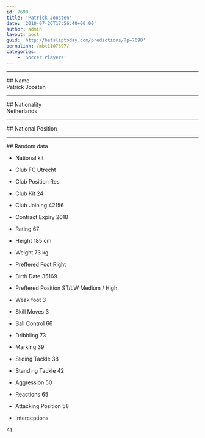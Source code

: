 ```yaml
---
id: 7698
title: 'Patrick Joosten'
date: '2010-07-26T17:56:40+00:00'
author: admin
layout: post
guid: 'http://betsliptoday.com/predictions/?p=7698'
permalink: /mbt1107697/
categories:
    - 'Soccer Players'
---
```


- - - - - -

\## Name  
 Patrick Joosten

- - - - - -

\## Nationality  
 Netherlands

- - - - - -

\## National Position

- - - - - -

\## Random data

- National kit
- Club
 FC Utrecht

- Club Position
 Res

- Club Kit
 24

- Club Joining
 42156

- Contract Expiry
 2018

- Rating
 67

- Height
 185 cm

- Weight
 73 kg

- Preffered Foot
 Right

- Birth Date
 35169

- Preffered Position
 ST/LW Medium / High

- Weak foot
 3

- Skill Moves
 3

- Ball Control
 66

- Dribbling
 73

- Marking
 39

- Sliding Tackle
 38

- Standing Tackle
 42

- Aggression
 50

- Reactions
 65

- Attacking Position
 58

- Interceptions

 41
